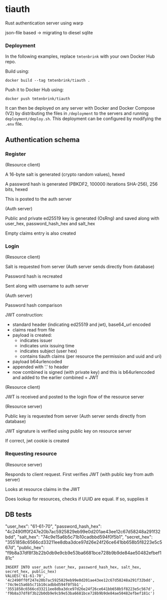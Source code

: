# tiauth
Rust authentication server using warp

json-file based -> migrating to diesel sqlite

### Deployment

In the following examples, replace `tmtenbrink` with your own Docker Hub repo.

Build using:

```shell
docker build --tag tmtenbrink/tiauth .
```

Push it to Docker Hub using:

```shell
docker push tmtenbrink/tiauth
```

It can then be deployed on any server with Docker and Docker Compose (V2) by distributing the files in `/deployment` to the servers and running `deployment/deploy.sh`. This deployment can be configured by modifying the `.env` file.

## Authentication schema

### Register

(Resource client)

A 16-byte salt is generated (crypto random values), hexed

A password hash is generated (PBKDF2, 100000 iterations SHA-256), 256 bits, hexed

This is posted to the auth server

(Auth server)

Public and private ed25519 key is generated (OsRng) and saved along with user_hex, password_hash_hex and salt_hex

Empty claims entry is also created

### Login

(Resource client)

Salt is requested from server
(Auth server sends directly from database)

Password hash is recreated

Sent along with username to auth server

(Auth server)

Password hash comparison

JWT construction: 
- standard header (indicating ed25519 and jwt), base64_url encoded
- claims read from file
- payload is created:
  - indicates issuer
  - indicates unix issuing time
  - indicates subject (user hex)
  - contains tiauth claims (per resource the permission and uuid and uri)
- payload b64urlencoded
- appended with '.' to header
- now combined is signed (with private key) and this is b64urlencoded and added to the earlier combined = JWT

(Resource client)

JWT is received and posted to the login flow of the resource server

(Resource server)

Public key is requested from server
(Auth server sends directly from database)

JWT signature is verified using public key on resource server

If correct, jwt cookie is created

### Requesting resource

(Resource server)

Responds to client request. First verifies JWT (with public key from auth server)

Looks at resource claims in the JWT

Does lookup for resources, checks if UUID are equal. If so, supplies it

## DB tests
"user_hex": "61-61-70",
"password_hash_hex": "4c2490ff0f247e20b7ac5925829eb99e0d201ae43ee12c67d58248a291f32bdd",
"salt_hex": "74c9e15a6b5c71b10cadbbd594f0f5b1",
"secret_hex": "3551858c6566cd33211ee8dba3dce97d26e24f26ce641bb658b5f8223e5c567d",
"public_hex": "f9b8a37df8f3b22b0db9e9cb9e53ba6681bce728b9b9de84ae50482efbef181c"

```sqlite
INSERT INTO user_auth (user_hex, password_hash_hex, salt_hex, secret_hex, public_hex)
VALUES('61-61-70', '4c2490ff0f247e20b7ac5925829eb99e0d201ae43ee12c67d58248a291f32bdd', '74c9e15a6b5c71b10cadbbd594f0f5b1', '3551858c6566cd33211ee8dba3dce97d26e24f26ce641bb658b5f8223e5c567d', 'f9b8a37df8f3b22b0db9e9cb9e53ba6681bce728b9b9de84ae50482efbef181c')
```